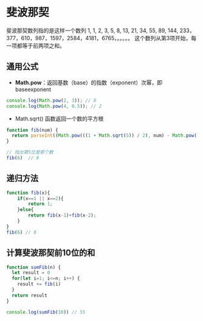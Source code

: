 # 斐波那契

斐波那契数列指的是这样一个数列 1, 1, 2, 3, 5, 8, 13, 21, 34, 55, 89, 144, 233，377，610，987，1597，2584，4181，6765，。。。。。
这个数列从第3项开始，每一项都等于前两项之和。

## 通用公式
* **Math.pow**：返回基数（base）的指数（exponent）次幂，即 baseexponent
```javascript
console.log(Math.pow(2, 3)); // 8
console.log(Math.pow(4, 0.5)); // 2
```
* Math.sqrt() 函数返回一个数的平方根
```javascript
function fib(num) {
  return parseInt((Math.pow(((1 + Math.sqrt(5)) / 2), num) - Math.pow(((1 - Math.sqrt(5)) / 2), num)) / Math.sqrt(5))
}

// 找出第5位是那个数
fib(6)  // 8
```
## 递归方法 
```javascript
function fib(x){
    if(x==1 || x==2){
        return 1;
    }else{
        return fib(x-1)+fib(x-2);
    }
}
fib(6) // 8
```
## 计算斐波那契前10位的和

```javascript
function sumFib(n) {
  let result = 0
  for(let i=1; i<=n; i++) {
    result += fib(i)
  }
  return result
}

console.log(sumFib(10)) // 55
```

